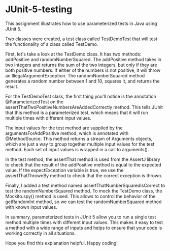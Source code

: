 # JUnit-5-testing
This assignment illustrates how to use parameterized tests in Java using JUnit 5.

Two classes were created, a test class called TestDemoTest that will test the functionality of a class called TestDemo.

First, let's take a look at the TestDemo class. It has two methods: addPositive and randomNumberSquared. The addPositive method takes in two integers and returns the sum of the two integers, but only if they are both positive numbers. If either of the numbers is not positive, it will throw an IllegalArgumentException. The randomNumberSquared method generates a random number between 1 and 10, squares it, and returns the result.

For the TestDemoTest class, the first thing you'll notice is the annotation @ParameterizedTest on the assertThatTwoPositiveNumbersAreAddedCorrectly method. This tells JUnit that this method is a parameterized test, which means that it will run multiple times with different input values.

The input values for the test method are supplied by the argumentsForAddPositive method, which is annotated with @MethodSource. This method returns a stream of Arguments objects, which are just a way to group together multiple input values for the test method. Each set of input values is wrapped in a call to arguments().

In the test method, the assertThat method is used from the AssertJ library to check that the result of the addPositive method is equal to the expected value. If the expectException variable is true, we use the assertThatThrownBy method to check that the correct exception is thrown.

Finally, I added a test method named assertThatNumberSquaredIsCorrect to test the randomNumberSquared method. To mock the TestDemo class, the Mockito.spy() method is used. This allows to control the behavior of the getRandomInt method, so we can test the randomNumberSquared method with known input values.

In summary, parameterized tests in JUnit 5 allow you to run a single test method multiple times with different input values. This makes it easy to test a method with a wide range of inputs and helps to ensure that your code is working correctly in all situations.

Hope you find this explanation helpful. Happy coding!
